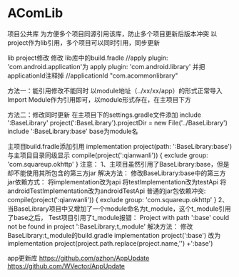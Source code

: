 # AComLib
项目公共库
为方便多个项目同源引用该库，防止多个项目更新后版本冲突
以project作为lib引用，多个项目可以同时引用，同步更新

lib project修改
修改 lib库中的build.fradle
//apply plugin: 'com.android.application'为
apply plugin: 'com.android.library'
并把applicationId注释掉
//applicationId "com.acommonlibrary"

方法一：能引用修改不能同时
以module地址（../xx/xx/app）的形式正常导入Import Module作为引用即可，以module形式存在，在主项目下方

方法二：修改同时更新
在主项目下的settings.gradle文件添加
include ':BaseLibrary'
project(':BaseLibrary').projectDir = new File('../BaseLibrary')
include ':BaseLibrary:base' base为module名

主项目build.fradle添加引用
implementation project(path: ':BaseLibrary:base')
与主项目目录同级显示
compile(project(':qianwanli')) {
    exclude group: 'com.squareup.okhttp'
}
注意：
1、主项目虽然引用了BaseLibrary:base，但是却不能使用其所包含的第三方jar
    解决方法：
        修改BaseLibrary:base中的第三方jar依赖方式：
            将implementation改为api
            将testImplementation改为testApi
            将androidTestImplementation改为androidTestApi
            普通的jar包依赖冲突:
            compile(project(':qianwanli')) {
                exclude group: 'com.squareup.okhttp'
            }
2、当BaseLibrary项目中又增加了一个module命名为t_module，这个t_module引用了base之后，
    Test项目引用了t_module报错：
        Project with path ':base' could not be found in project ':BaseLibrary;t_module'
    解决方法：
        修改BaseLibrary:t_module的build.gradle
            implementation project(':base')
        改为
            implementation project(project.path.replace(project.name,'') +':base')

app更新库
https://github.com/azhon/AppUpdate
https://github.com/WVector/AppUpdate




